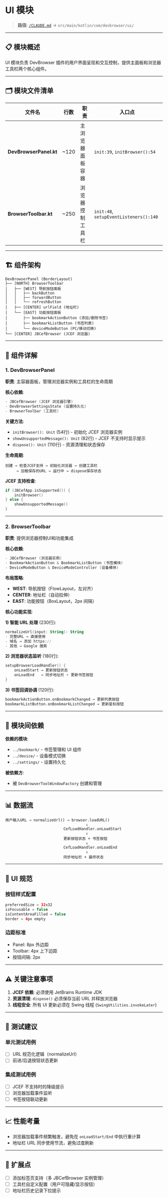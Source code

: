# UI 模块

> **路径**: [`/CLAUDE.md`](../../../../../CLAUDE.md) → `src/main/kotlin/com/devbrowser/ui/`

---

## 📋 模块概述

UI 模块负责 DevBrowser 插件的用户界面呈现和交互控制，提供主面板和浏览器工具栏两个核心组件。

---

## 🗂️ 模块文件清单

| 文件名 | 行数 | 职责 | 入口点 |
|--------|------|------|--------|
| **DevBrowserPanel.kt** | ~120 | 主浏览器面板容器 | `init:39`, `initBrowser():54` |
| **BrowserToolbar.kt** | ~250 | 浏览器控制工具栏 | `init:48`, `setupEventListeners():140` |

---

## 🏗️ 组件架构

```
DevBrowserPanel (BorderLayout)
├── [NORTH] BrowserToolbar
│   ├── [WEST] 导航按钮面板
│   │   ├── backButton
│   │   ├── forwardButton
│   │   └── refreshButton
│   ├── [CENTER] urlField (地址栏)
│   └── [EAST] 功能按钮面板
│       ├── bookmarkActionButton (添加/删除书签)
│       ├── bookmarkListButton (书签列表)
│       └── deviceModeButton (PC/移动切换)
└── [CENTER] JBCefBrowser (JCEF 浏览器)
```

---

## 📄 组件详解

### 1. DevBrowserPanel

**职责**: 主容器面板，管理浏览器实例和工具栏的生命周期

**核心依赖**:
```kotlin
- JBCefBrowser (JCEF 浏览器引擎)
- DevBrowserSettingsState (设置持久化)
- BrowserToolbar (工具栏)
```

**关键方法**:
- `initBrowser(): Unit` (54行) - 初始化 JCEF 浏览器实例
- `showUnsupportedMessage(): Unit` (82行) - JCEF 不支持时显示提示
- `dispose(): Unit` (110行) - 资源清理和状态保存

**生命周期**:
```
创建 → 检查JCEF支持 → 初始化浏览器 → 创建工具栏
     → 加载保存的URL → 运行中 → dispose保存状态
```

**JCEF 支持检查**:
```kotlin
if (JBCefApp.isSupported()) {
    initBrowser()
} else {
    showUnsupportedMessage()
}
```

---

### 2. BrowserToolbar

**职责**: 提供浏览器控制UI和功能集成

**核心依赖**:
```kotlin
- JBCefBrowser (浏览器实例)
- BookmarkActionButton & BookmarkListButton (书签模块)
- DeviceModeButton & DeviceModeController (设备模块)
```

**布局策略**:
- **WEST**: 导航按钮（FlowLayout，左对齐）
- **CENTER**: 地址栏（自动拉伸）
- **EAST**: 功能按钮（BoxLayout，2px 间隔）

**核心功能实现**:

**1) 智能 URL 处理** (230行):
```kotlin
normalizeUrl(input: String): String
- 完整URL → 直接使用
- 域名 → 添加 https://
- 其他 → Google 搜索
```

**2) 浏览器状态监听** (180行):
```kotlin
setupBrowserLoadHandler() {
    onLoadStart → 更新按钮状态
    onLoadEnd   → 同步地址栏 + 更新书签按钮
}
```

**3) 书签回调协调** (120行):
```kotlin
bookmarkActionButton.onBookmarkChanged → 更新列表按钮
bookmarkListButton.onBookmarkListChanged → 更新星标按钮
```

---

## 🔗 模块间依赖

**依赖的模块**:
- `../bookmark/` - 书签管理和 UI 组件
- `../device/` - 设备模式切换
- `../settings/` - 设置持久化

**被依赖方**:
- 被 `DevBrowserToolWindowFactory` 创建和管理

---

## 📊 数据流

```
用户输入URL → normalizeUrl() → browser.loadURL()
                                    ↓
                          CefLoadHandler.onLoadStart
                                    ↓
                          更新按钮状态 + 书签按钮
                                    ↓
                          CefLoadHandler.onLoadEnd
                                    ↓
                          同步地址栏 + 最终状态
```

---

## 🎨 UI 规范

### 按钮样式配置
```kotlin
preferredSize = 32x32
isFocusable = false
isContentAreaFilled = false
border = 4px empty
```

### 边距标准
- Panel: 8px 外边距
- Toolbar: 4px 上下边距
- 按钮间隔: 2px

---

## ⚠️ 关键注意事项

1. **JCEF 依赖**: 必须使用 JetBrains Runtime JDK
2. **资源清理**: `dispose()` 必须保存当前 URL 并释放浏览器
3. **线程安全**: 所有 UI 更新必须在 Swing 线程 (`SwingUtilities.invokeLater`)

---

## 🧪 测试建议

### 单元测试用例
- [ ] URL 规范化逻辑（normalizeUrl）
- [ ] 前进/后退按钮状态更新

### 集成测试用例
- [ ] JCEF 不支持时的降级提示
- [ ] 浏览器加载事件监听
- [ ] 书签按钮联动更新

---

## 📈 性能考量

- 浏览器加载事件频繁触发，避免在 `onLoadStart/End` 中执行重计算
- 地址栏 URL 同步使用节流，避免过度刷新

---

## 🔮 扩展点

- [ ] 添加标签页支持（多 JBCefBrowser 实例管理）
- [ ] 工具栏自定义配置（用户可隐藏/显示按钮）
- [ ] 地址栏历史记录下拉提示
